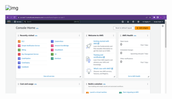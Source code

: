![img](/blob/main/img/Ec2/AWS-management-Console.png)
  
<p>
  <img src="../img/Ec2/AWS-management-Console.png" alt="IMAGE">
</p>

